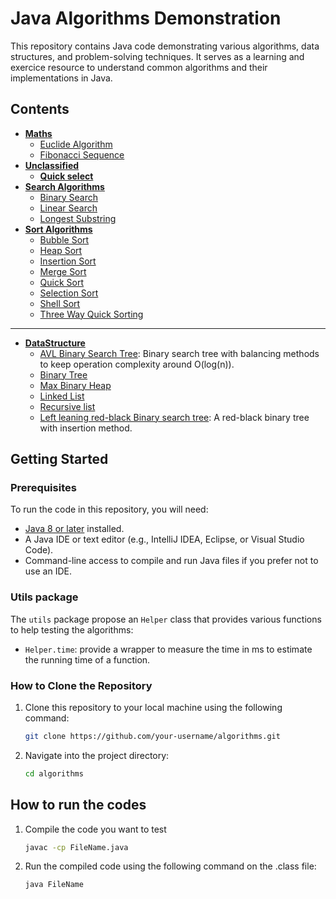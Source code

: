 # Java Algorithms Demonstration

This repository contains Java code demonstrating various algorithms, data structures, and problem-solving techniques. It serves as a learning and exercice resource to understand common algorithms and their implementations in Java.

## Contents

- **[Maths](/maths)**
    - [Euclide Algorithm](/maths/EuclideAlgorithm.java)
    - [Fibonacci Sequence](/maths/FibonacciSequence.java)
- **[Unclassified](/other)**
    - **[Quick select](/other/QuickSelect.java)**
- **[Search Algorithms](/search)** 
    - [Binary Search](/search/BinarySearch.java)
    - [Linear Search](/search/LinearSearch.java)
    - [Longest Substring](/search/LongestSubstring.java)
- **[Sort Algorithms](/sort)**
    - [Bubble Sort](/sort/BubbleSort.java)
    - [Heap Sort](/sort/HeapSort.java)
    - [Insertion Sort](/sort/InsertionSort.java)
    - [Merge Sort](/sort/MergeSort.java)
    - [Quick Sort](/sort/QuickSort.java)
    - [Selection Sort](/sort/SelectionSort.java)
    - [Shell Sort](/sort/ShellSort.java)
    - [Three Way Quick Sorting](/sort/ThreeWaySorting.java)

--- 

- **[DataStructure](/DataStructure/)**
    - [AVL Binary Search Tree](/DataStructure/AVLBinarySearchTree.java): Binary search tree with balancing methods to keep operation complexity around O(log(n)).
    - [Binary Tree](/DataStructure/BinaryTree.java)
    - [Max Binary Heap](/DataStructure/MaxHeap.java)
    - [Linked List](/DataStructure/LinkedList.java)
    - [Recursive list](/DataStructure/RecursiveList.java)
    - [Left leaning red-black Binary search tree](/DataStructure/LLRBTree.java): A red-black binary tree with insertion method.

## Getting Started

### Prerequisites

To run the code in this repository, you will need:

- [Java 8 or later](https://www.oracle.com/java/technologies/javase-jdk11-downloads.html) installed.
- A Java IDE or text editor (e.g., IntelliJ IDEA, Eclipse, or Visual Studio Code).
- Command-line access to compile and run Java files if you prefer not to use an IDE.

### Utils package
The `utils` package propose an `Helper` class that provides various functions to help testing the algorithms:
- `Helper.time`:  provide a wrapper to measure the time in ms to estimate the running time of a function.

### How to Clone the Repository

1. Clone this repository to your local machine using the following command:

   ```bash
   git clone https://github.com/your-username/algorithms.git
   ```
2.  Navigate into the project directory:
    ```bash
    cd algorithms
    ```

## How to run the codes

1. Compile the code you want to test
    ```bash
    javac -cp FileName.java
    ```
2. Run the compiled code using the following command on the .class file:
    ```bash
    java FileName
    ```
